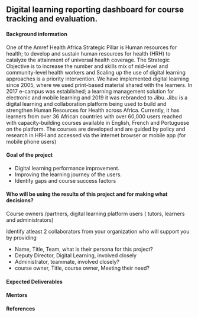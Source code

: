 ## Digital learning reporting dashboard for course tracking and evaluation.

#### Background information
One of the Amref Health Africa Strategic Pillar is Human resources for health; to develop and sustain human resources for health (HRH) to catalyze the attainment of universal health coverage. The Strategic Objective is to increase the number and skills mix of mid-level and community-level health workers and Scaling up the use of digital learning approaches is a priority intervention.
We have implemented digital learning since 2005, where we used print-based material shared with the learners. In 2017 e-campus was established; a learning management solution for electronic and mobile learning and 2019 it was rebranded to Jibu.
Jibu is a digital learning and collaboration platform being used to build and strengthen Human Resources for Health across Africa. Currently, it has learners from over 36 African countries with over 60,000 users reached with capacity-building courses available in English, French and Portuguese on the platform. The courses are developed and are guided by policy and research in HRH and accessed via the internet browser or mobile app (for mobile phone users)

#### Goal of the project
- Digital learning performance improvement.
- Improving the learning journey of the users. 
- Identify gaps and course success factors


#### Who will be using the results of this project and for making what decisions?
Course owners /partners, digital learning platform users ( tutors, learners and administrators)

Identify atleast 2 collaborators from your organization who will support you by providing
- Name, Title, Team, what is their persona for this project?
- Deputy Director, Digital Learning, involved closely
- Administrator, teammate, involved closely?
- course owner, Title, course owner, Meeting their need?

#### Expected Deliverables

#### Mentors

#### References
